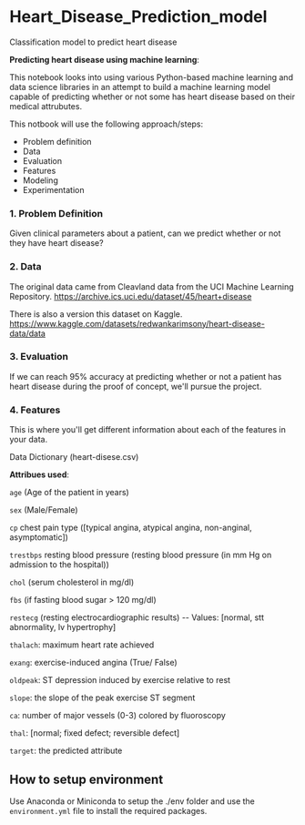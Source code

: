 # Heart_Disease_Prediction_model

Classification model to predict heart disease


**Predicting heart disease using machine learning**:

This notebook looks into using various Python-based machine learning and data science libraries in an attempt to build a machine learning model capable of predicting whether or not some has heart disease based on their medical attrubutes.

This notbook will use the following approach/steps:

* Problem definition
* Data
* Evaluation
* Features
* Modeling
* Experimentation

### 1. Problem Definition

Given clinical parameters about a patient, can we predict whether or not they have heart disease?

### 2. Data

The original data came from Cleavland data from the UCI Machine Learning Repository. https://archive.ics.uci.edu/dataset/45/heart+disease

There is also a version this dataset on Kaggle. https://www.kaggle.com/datasets/redwankarimsony/heart-disease-data/data

### 3. Evaluation

If we can reach 95% accuracy at predicting whether or not a patient has heart disease during the proof of concept, we'll pursue the project.

### 4. Features

This is where you'll get different information about each of the features in your data.

Data Dictionary (heart-disese.csv)

**Attribues used**:

`age` (Age of the patient in years)

`sex` (Male/Female)

`cp` chest pain type ([typical angina, atypical angina, non-anginal, asymptomatic])

`trestbps` resting blood pressure (resting blood pressure (in mm Hg on admission to the hospital))

`chol` (serum cholesterol in mg/dl)

`fbs` (if fasting blood sugar > 120 mg/dl)

`restecg` (resting electrocardiographic results) -- Values: [normal, stt abnormality, lv hypertrophy]

`thalach`: maximum heart rate achieved

`exang`: exercise-induced angina (True/ False)

`oldpeak`: ST depression induced by exercise relative to rest

`slope`: the slope of the peak exercise ST segment

`ca`: number of major vessels (0-3) colored by fluoroscopy

`thal`: [normal; fixed defect; reversible defect]

`target`: the predicted attribute

## How to setup environment

Use Anaconda or Miniconda to setup the ./env folder and use the `environment.yml` file to install the required packages.
